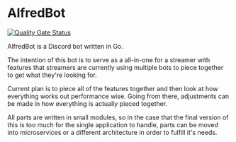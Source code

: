 # AlfredBot 
[![Quality Gate Status](https://sonarcloud.io/api/project_badges/measure?project=Sdyess_AlfredBot&metric=alert_status)](https://sonarcloud.io/dashboard?id=Sdyess_AlfredBot)

AlfredBot is a Discord bot written in Go.

The intention of this bot is to serve as a all-in-one for a streamer with features that streamers are currently using multiple bots to piece together to get what they're looking for.

Current plan is to piece all of the features together and then look at how everything works out performance wise. Going from there, adjustments can be made in how everything is actually pieced together.

All parts are written in small modules, so in the case that the final version of this is too much for the single application to handle, parts can be moved into microservices or a different architecture in order to fulfill it's needs.

